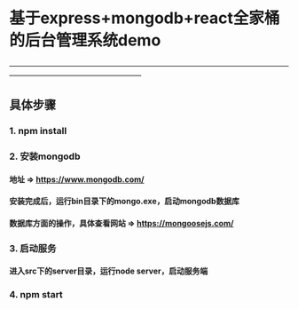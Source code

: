 # 基于express+mongodb+react全家桶的后台管理系统demo
—————————————————————————————————————————————————————
## 具体步骤

### 1. npm install

### 2. 安装mongodb

#### 地址 => https://www.mongodb.com/

#### 安装完成后，运行bin目录下的mongo.exe，启动mongodb数据库

#### 数据库方面的操作，具体查看网站 => https://mongoosejs.com/

### 3. 启动服务

#### 进入src下的server目录，运行node server，启动服务端

### 4. npm start
